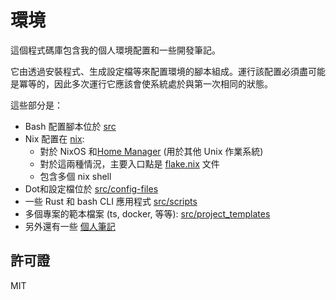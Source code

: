# 環境

這個程式碼庫包含我的個人環境配置和一些開發筆記。

它由透過安裝程式、生成設定檔等來配置環境的腳本組成。運行該配置必須盡可能是冪等的，因此多次運行它應該會使系統處於與第一次相同的狀態。

這些部分是：

- Bash 配置腳本位於 [src](./src)
- Nix 配置在 [nix](./nix):
    - 對於 NixOS 和[Home Manager](https://github.com/nix-community/home-manager) (用於其他 Unix 作業系統)
    - 對於這兩種情況，主要入口點是 [flake.nix](./flake.nix) 文件
    - 包含多個 nix shell
- Dot和設定檔位於 [src/config-files](./src/config-files)
- 一些 Rust 和 bash CLI 應用程式 [src/scripts](src/scripts)
- 多個專案的範本檔案 (ts, docker, 等等): [src/project_templates](./src/project_templates)
- 另外還有一些 [個人筆記](./notes)

## 許可證

MIT
